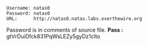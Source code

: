```
Username: natas0
Password: natas0
URL:      http://natas0.natas.labs.overthewire.org
```
Password is in comments of source file.
**Pass :** gtVrDuiDfck831PqWsLEZy5gyDz1clto
<!--stackedit_data:
eyJoaXN0b3J5IjpbMTU0MDUwNTE0MSwtMjA4ODc0NjYxMl19
-->